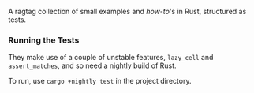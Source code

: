 A ragtag collection of small examples and _how-to_'s in Rust,
structured as tests.

### Running the Tests

They make use of a couple of unstable features, `lazy_cell` and
`assert_matches`, and so need a nightly build of Rust.

To run, use `cargo +nightly test` in the project directory.
